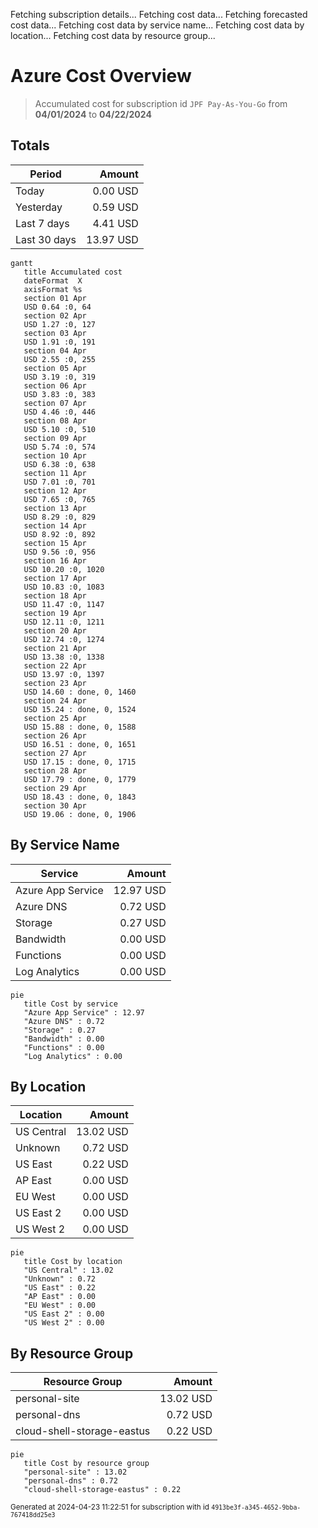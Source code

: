 Fetching subscription details...
Fetching cost data...
Fetching forecasted cost data...
Fetching cost data by service name...
Fetching cost data by location...
Fetching cost data by resource group...
# Azure Cost Overview

> Accumulated cost for subscription id `JPF Pay-As-You-Go` from **04/01/2024** to **04/22/2024**

## Totals

|Period|Amount|
|---|---:|
|Today|0.00 USD|
|Yesterday|0.59 USD|
|Last 7 days|4.41 USD|
|Last 30 days|13.97 USD|

```mermaid
gantt
   title Accumulated cost
   dateFormat  X
   axisFormat %s
   section 01 Apr
   USD 0.64 :0, 64
   section 02 Apr
   USD 1.27 :0, 127
   section 03 Apr
   USD 1.91 :0, 191
   section 04 Apr
   USD 2.55 :0, 255
   section 05 Apr
   USD 3.19 :0, 319
   section 06 Apr
   USD 3.83 :0, 383
   section 07 Apr
   USD 4.46 :0, 446
   section 08 Apr
   USD 5.10 :0, 510
   section 09 Apr
   USD 5.74 :0, 574
   section 10 Apr
   USD 6.38 :0, 638
   section 11 Apr
   USD 7.01 :0, 701
   section 12 Apr
   USD 7.65 :0, 765
   section 13 Apr
   USD 8.29 :0, 829
   section 14 Apr
   USD 8.92 :0, 892
   section 15 Apr
   USD 9.56 :0, 956
   section 16 Apr
   USD 10.20 :0, 1020
   section 17 Apr
   USD 10.83 :0, 1083
   section 18 Apr
   USD 11.47 :0, 1147
   section 19 Apr
   USD 12.11 :0, 1211
   section 20 Apr
   USD 12.74 :0, 1274
   section 21 Apr
   USD 13.38 :0, 1338
   section 22 Apr
   USD 13.97 :0, 1397
   section 23 Apr
   USD 14.60 : done, 0, 1460
   section 24 Apr
   USD 15.24 : done, 0, 1524
   section 25 Apr
   USD 15.88 : done, 0, 1588
   section 26 Apr
   USD 16.51 : done, 0, 1651
   section 27 Apr
   USD 17.15 : done, 0, 1715
   section 28 Apr
   USD 17.79 : done, 0, 1779
   section 29 Apr
   USD 18.43 : done, 0, 1843
   section 30 Apr
   USD 19.06 : done, 0, 1906
```

## By Service Name

|Service|Amount|
|---|---:|
|Azure App Service|12.97 USD|
|Azure DNS|0.72 USD|
|Storage|0.27 USD|
|Bandwidth|0.00 USD|
|Functions|0.00 USD|
|Log Analytics|0.00 USD|

```mermaid
pie
   title Cost by service
   "Azure App Service" : 12.97
   "Azure DNS" : 0.72
   "Storage" : 0.27
   "Bandwidth" : 0.00
   "Functions" : 0.00
   "Log Analytics" : 0.00
```

## By Location

|Location|Amount|
|---|---:|
|US Central|13.02 USD|
|Unknown|0.72 USD|
|US East|0.22 USD|
|AP East|0.00 USD|
|EU West|0.00 USD|
|US East 2|0.00 USD|
|US West 2|0.00 USD|

```mermaid
pie
   title Cost by location
   "US Central" : 13.02
   "Unknown" : 0.72
   "US East" : 0.22
   "AP East" : 0.00
   "EU West" : 0.00
   "US East 2" : 0.00
   "US West 2" : 0.00
```

## By Resource Group

|Resource Group|Amount|
|---|---:|
|personal-site|13.02 USD|
|personal-dns|0.72 USD|
|cloud-shell-storage-eastus|0.22 USD|

```mermaid
pie
   title Cost by resource group
   "personal-site" : 13.02
   "personal-dns" : 0.72
   "cloud-shell-storage-eastus" : 0.22
```

<sup>Generated at 2024-04-23 11:22:51 for subscription with id `4913be3f-a345-4652-9bba-767418dd25e3`</sup>
